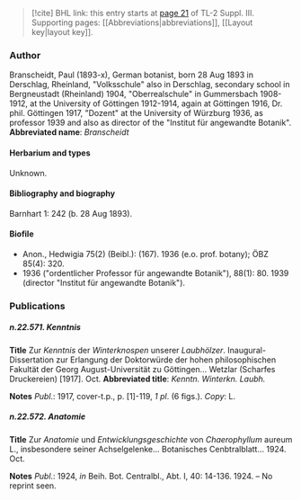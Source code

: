 > [!cite] BHL link: this entry starts at [page 21](https://www.biodiversitylibrary.org/page/33266328) of TL-2 Suppl. III.
> Supporting pages: [[Abbreviations|abbreviations]], [[Layout key|layout key]].

### Author

Branscheidt, Paul (1893-x), German botanist, born 28 Aug 1893 in Derschlag, Rheinland, "Volksschule" also in Derschlag, secondary school in Bergneustadt (Rheinland) 1904, "Oberrealschule" in Gummersbach 1908-1912, at the University of Göttingen 1912-1914, again at Göttingen 1916, Dr. phil. Göttingen 1917, "Dozent" at the University of Würzburg 1936, as professor 1939 and also as director of the "Institut für angewandte Botanik". 
**Abbreviated name**: *Branscheidt*

#### Herbarium and types

Unknown.

#### Bibliography and biography

Barnhart 1: 242 (b. 28 Aug 1893).

#### Biofile

- Anon., Hedwigia 75(2) (Beibl.): (167). 1936 (e.o. prof. botany); ÖBZ 85(4): 320.
- 1936 ("ordentlicher Professor für angewandte Botanik"), 88(1): 80. 1939 (director "Institut für angewandte Botanik").

### Publications

##### n.22.571. Kenntnis

**Title**
Zur *Kenntnis* der *Winterknospen* unserer *Laubhölzer*. Inaugural-Dissertation zur Erlangung der Doktorwürde der hohen philosophischen Fakultät der Georg August-Universität zu Göttingen... Wetzlar (Scharfes Druckereien) \[1917\]. Oct.
**Abbreviated title**: *Kenntn. Winterkn. Laubh.*

**Notes**
*Publ*.: 1917, cover-t.p., p. \[1\]-119, *1 pl*. (6 figs.). *Copy*: L.

##### n.22.572. Anatomie

**Title**
Zur *Anatomie* und *Entwicklungsgeschichte* von *Chaerophyllum* aureum L., insbesondere seiner Achselgelenke... Botanisches Cenbtralblatt... 1924. Oct.

**Notes**
*Publ*.: 1924, *in* Beih. Bot. Centralbl., Abt. I, 40: 14-136. 1924. – No reprint seen.

